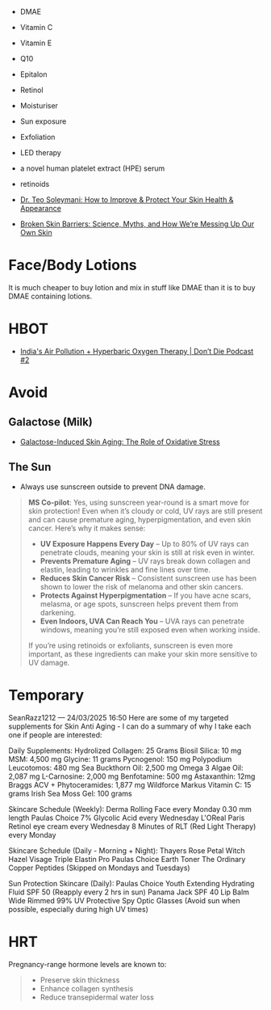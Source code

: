 - DMAE
- Vitamin C
- Vitamin E
- Q10
- Epitalon
- Retinol
- Moisturiser
- Sun exposure
- Exfoliation
- LED therapy
- a novel human platelet extract (HPE) serum
- retinoids

- [Dr. Teo Soleymani: How to Improve & Protect Your Skin Health & Appearance](https://www.youtube.com/watch?v=wgUjIRtote8)
- [Broken Skin Barriers: Science, Myths, and How We’re Messing Up Our Own Skin](https://www.msn.com/en-gb/health/other/broken-skin-barriers-science-myths-and-how-we-re-messing-up-our-own-skin/ar-AA1BobjU)

# Face/Body Lotions
It is much cheaper to buy lotion and mix in stuff like DMAE than it is to buy DMAE containing lotions.

# HBOT
- [India's Air Pollution + Hyperbaric Oxygen Therapy | Don’t Die Podcast #2](https://www.youtube.com/watch?v=XVJaqRSrEZA)

# Avoid
## Galactose (Milk)
- [Galactose-Induced Skin Aging: The Role of Oxidative Stress](https://pmc.ncbi.nlm.nih.gov/articles/PMC7317321/)

## The Sun
- Always use sunscreen outside to prevent DNA damage.

> **MS Co-pilot**:
> Yes, using sunscreen year-round is a smart move for skin protection! Even when it’s cloudy or cold, UV rays are still present and can cause premature aging, hyperpigmentation, and even skin cancer. Here’s why it makes sense:  
> - **UV Exposure Happens Every Day** – Up to 80% of UV rays can penetrate clouds, meaning your skin is still at risk even in winter.  
> - **Prevents Premature Aging** – UV rays break down collagen and elastin, leading to wrinkles and fine lines over time.  
> - **Reduces Skin Cancer Risk** – Consistent sunscreen use has been shown to lower the risk of melanoma and other skin cancers.  
> - **Protects Against Hyperpigmentation** – If you have acne scars, melasma, or age spots, sunscreen helps prevent them from darkening.  
> - **Even Indoors, UVA Can Reach You** – UVA rays can penetrate windows, meaning you’re still exposed even when working inside.  
> 
> If you’re using retinoids or exfoliants, sunscreen is even more important, as these ingredients can make your skin more sensitive to UV damage.  

# Temporary
SeanRazz1212 — 24/03/2025 16:50
Here are some of my targeted supplements for Skin Anti Aging - I can do a summary of why I take each one if people are interested:

Daily Supplements: 
Hydrolized Collagen: 25 Grams
Biosil Silica: 10 mg
MSM: 4,500 mg
Glycine: 11 grams
Pycnogenol: 150 mg
Polypodium Leucotomos: 480 mg
Sea Buckthorn Oil: 2,500 mg
Omega 3 Algae Oil: 2,087 mg
L-Carnosine: 2,000 mg
Benfotamine: 500 mg
Astaxanthin: 12mg
Braggs ACV + Phytoceramides: 1,877 mg
Wildforce Markus Vitamin C: 15 grams
Irish Sea Moss Gel: 100 grams

Skincare Schedule (Weekly):
Derma Rolling Face every Monday 0.30 mm length
Paulas Choice 7% Glycolic Acid every Wednesday
L'OReal Paris Retinol eye cream every Wednesday
8 Minutes of RLT (Red Light Therapy) every Monday

Skincare Schedule (Daily - Morning + Night):
Thayers Rose Petal Witch Hazel
Visage Triple Elastin Pro
Paulas Choice Earth Toner
The Ordinary Copper Peptides (Skipped on Mondays and Tuesdays)

Sun Protection Skincare (Daily):
Paulas Choice Youth Extending Hydrating Fluid SPF 50 (Reapply every 2 hrs in sun)
Panama Jack SPF 40 Lip Balm
Wide Rimmed 99% UV Protective Spy Optic Glasses
(Avoid sun when possible, especially during high UV times)

# HRT
Pregnancy-range hormone levels are known to:
> - Preserve skin thickness
> - Enhance collagen synthesis
> - Reduce transepidermal water loss